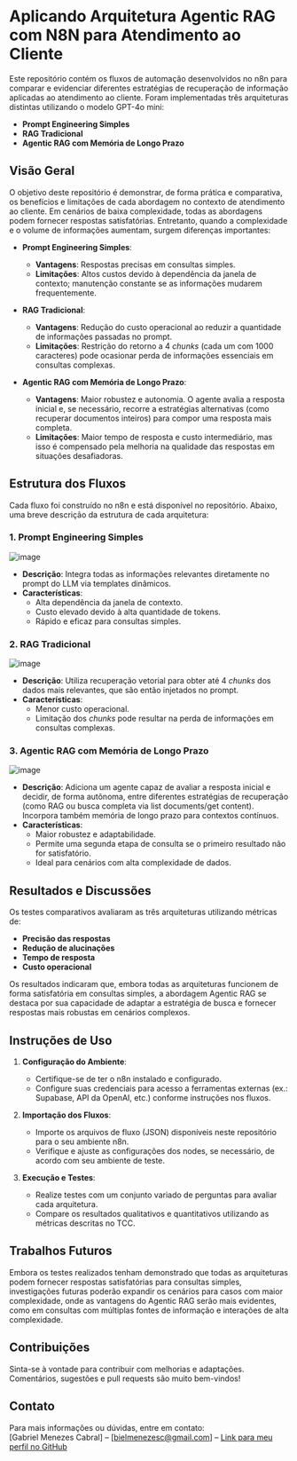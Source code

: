 # Aplicando Arquitetura Agentic RAG com N8N para Atendimento ao Cliente

Este repositório contém os fluxos de automação desenvolvidos no n8n para comparar e evidenciar diferentes estratégias de recuperação de informação aplicadas ao atendimento ao cliente. Foram implementadas três arquiteturas distintas utilizando o modelo GPT-4o mini:

- **Prompt Engineering Simples**
- **RAG Tradicional**
- **Agentic RAG com Memória de Longo Prazo**

## Visão Geral

O objetivo deste repositório é demonstrar, de forma prática e comparativa, os benefícios e limitações de cada abordagem no contexto de atendimento ao cliente. Em cenários de baixa complexidade, todas as abordagens podem fornecer respostas satisfatórias. Entretanto, quando a complexidade e o volume de informações aumentam, surgem diferenças importantes:

- **Prompt Engineering Simples**:  
  - **Vantagens**: Respostas precisas em consultas simples.  
  - **Limitações**: Altos custos devido à dependência da janela de contexto; manutenção constante se as informações mudarem frequentemente.

- **RAG Tradicional**:  
  - **Vantagens**: Redução do custo operacional ao reduzir a quantidade de informações passadas no prompt.  
  - **Limitações**: Restrição do retorno a 4 *chunks* (cada um com 1000 caracteres) pode ocasionar perda de informações essenciais em consultas complexas.

- **Agentic RAG com Memória de Longo Prazo**:  
  - **Vantagens**: Maior robustez e autonomia. O agente avalia a resposta inicial e, se necessário, recorre a estratégias alternativas (como recuperar documentos inteiros) para compor uma resposta mais completa.  
  - **Limitações**: Maior tempo de resposta e custo intermediário, mas isso é compensado pela melhoria na qualidade das respostas em situações desafiadoras.

## Estrutura dos Fluxos

Cada fluxo foi construído no n8n e está disponível no repositório. Abaixo, uma breve descrição da estrutura de cada arquitetura:

### 1. Prompt Engineering Simples

![image](https://github.com/user-attachments/assets/545f12ce-4ed0-4024-8076-9184daeba7be)

- **Descrição**: Integra todas as informações relevantes diretamente no prompt do LLM via templates dinâmicos.
- **Características**:  
  - Alta dependência da janela de contexto.  
  - Custo elevado devido à alta quantidade de tokens.
  - Rápido e eficaz para consultas simples.

### 2. RAG Tradicional

![image](https://github.com/user-attachments/assets/6cd18272-c021-49e6-830b-d9053ae10eca)

- **Descrição**: Utiliza recuperação vetorial para obter até 4 *chunks* dos dados mais relevantes, que são então injetados no prompt.
- **Características**:  
  - Menor custo operacional.  
  - Limitação dos *chunks* pode resultar na perda de informações em consultas complexas.

### 3. Agentic RAG com Memória de Longo Prazo

![image](https://github.com/user-attachments/assets/37cf0d04-2c96-4e93-9e8c-92dda687426c)

- **Descrição**: Adiciona um agente capaz de avaliar a resposta inicial e decidir, de forma autônoma, entre diferentes estratégias de recuperação (como RAG ou busca completa via list documents/get content). Incorpora também memória de longo prazo para contextos contínuos.
- **Características**:  
  - Maior robustez e adaptabilidade.  
  - Permite uma segunda etapa de consulta se o primeiro resultado não for satisfatório.
  - Ideal para cenários com alta complexidade de dados.

## Resultados e Discussões

Os testes comparativos avaliaram as três arquiteturas utilizando métricas de:

- **Precisão das respostas**
- **Redução de alucinações**
- **Tempo de resposta**
- **Custo operacional**

Os resultados indicaram que, embora todas as arquiteturas funcionem de forma satisfatória em consultas simples, a abordagem Agentic RAG se destaca por sua capacidade de adaptar a estratégia de busca e fornecer respostas mais robustas em cenários complexos.

## Instruções de Uso

1. **Configuração do Ambiente**:  
   - Certifique-se de ter o n8n instalado e configurado.
   - Configure suas credenciais para acesso a ferramentas externas (ex.: Supabase, API da OpenAI, etc.) conforme instruções nos fluxos.

2. **Importação dos Fluxos**:  
   - Importe os arquivos de fluxo (JSON) disponíveis neste repositório para o seu ambiente n8n.
   - Verifique e ajuste as configurações dos nodes, se necessário, de acordo com seu ambiente de teste.

3. **Execução e Testes**:  
   - Realize testes com um conjunto variado de perguntas para avaliar cada arquitetura.
   - Compare os resultados qualitativos e quantitativos utilizando as métricas descritas no TCC.

## Trabalhos Futuros

Embora os testes realizados tenham demonstrado que todas as arquiteturas podem fornecer respostas satisfatórias para consultas simples, investigações futuras poderão expandir os cenários para casos com maior complexidade, onde as vantagens do Agentic RAG serão mais evidentes, como em consultas com múltiplas fontes de informação e interações de alta complexidade.

## Contribuições

Sinta-se à vontade para contribuir com melhorias e adaptações. Comentários, sugestões e pull requests são muito bem-vindos!

## Contato

Para mais informações ou dúvidas, entre em contato:  
[Gabriel Menezes Cabral] – [bielmenezesc@gmail.com] – [Link para meu perfil no GitHub](https://github.com/bielmenezesc)
